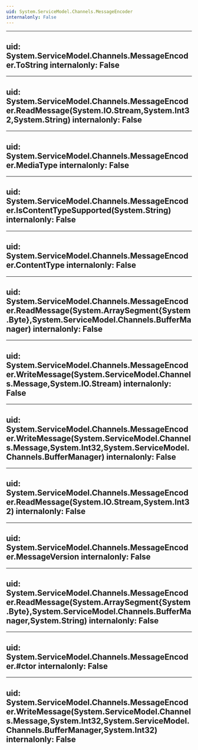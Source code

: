 ```yaml
---
uid: System.ServiceModel.Channels.MessageEncoder
internalonly: False
---
```


---
uid: System.ServiceModel.Channels.MessageEncoder.ToString
internalonly: False
---

---
uid: System.ServiceModel.Channels.MessageEncoder.ReadMessage(System.IO.Stream,System.Int32,System.String)
internalonly: False
---

---
uid: System.ServiceModel.Channels.MessageEncoder.MediaType
internalonly: False
---

---
uid: System.ServiceModel.Channels.MessageEncoder.IsContentTypeSupported(System.String)
internalonly: False
---

---
uid: System.ServiceModel.Channels.MessageEncoder.ContentType
internalonly: False
---

---
uid: System.ServiceModel.Channels.MessageEncoder.ReadMessage(System.ArraySegment{System.Byte},System.ServiceModel.Channels.BufferManager)
internalonly: False
---

---
uid: System.ServiceModel.Channels.MessageEncoder.WriteMessage(System.ServiceModel.Channels.Message,System.IO.Stream)
internalonly: False
---

---
uid: System.ServiceModel.Channels.MessageEncoder.WriteMessage(System.ServiceModel.Channels.Message,System.Int32,System.ServiceModel.Channels.BufferManager)
internalonly: False
---

---
uid: System.ServiceModel.Channels.MessageEncoder.ReadMessage(System.IO.Stream,System.Int32)
internalonly: False
---

---
uid: System.ServiceModel.Channels.MessageEncoder.MessageVersion
internalonly: False
---

---
uid: System.ServiceModel.Channels.MessageEncoder.ReadMessage(System.ArraySegment{System.Byte},System.ServiceModel.Channels.BufferManager,System.String)
internalonly: False
---

---
uid: System.ServiceModel.Channels.MessageEncoder.#ctor
internalonly: False
---

---
uid: System.ServiceModel.Channels.MessageEncoder.WriteMessage(System.ServiceModel.Channels.Message,System.Int32,System.ServiceModel.Channels.BufferManager,System.Int32)
internalonly: False
---
